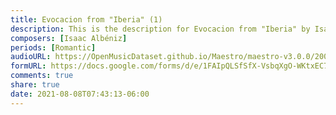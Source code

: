 ```yaml
---
title: Evocacion from "Iberia" (1)
description: This is the description for Evocacion from "Iberia" by Isaac Albéniz
composers: [Isaac Albéniz]
periods: [Romantic]
audioURL: https://OpenMusicDataset.github.io/Maestro/maestro-v3.0.0/2009/MIDI-Unprocessed_14_R1_2009_01-05_ORIG_MID--AUDIO_14_R1_2009_14_R1_2009_02_WAV.midi
formURL: https://docs.google.com/forms/d/e/1FAIpQLSfSfX-VsbqXgO-WKtxEC7dssjB4ZI00z-RqCW3D69J0iEr9IA/viewform
comments: true
share: true
date: 2021-08-08T07:43:13-06:00
---
```


